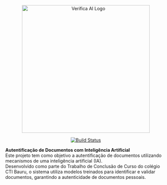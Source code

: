 <p align="center"><a href="#" target="_blank"><img src="#" width="400" alt="Verifica AI Logo"></a></p>

<p align="center">
<a href="#"><img src="https://github.com/your-repo/actions/workflows/tests/badge.svg" alt="Build Status"></a>
</p>

<l1 align="center"><strong>Autentificação de Documentos com Inteligência Artificial</strong></l1>
<br>
Este projeto tem como objetivo a autentificação de documentos utilizando mecanismos de uma inteligência artificial (IA).
<br>
Desenvolvido como parte do Trabalho de Conclusão de Curso do colégio CTI Bauru, o sistema utiliza modelos treinados para identificar e validar documentos, garantindo a autenticidade de documentos pessoais.


 
